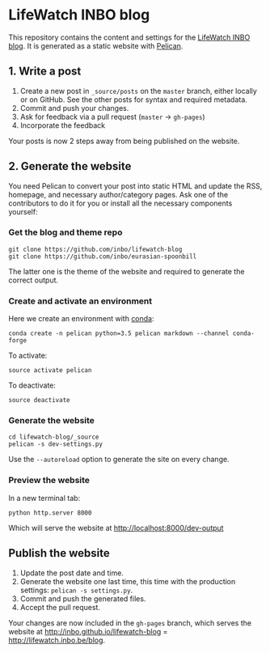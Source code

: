 # LifeWatch INBO blog

This repository contains the content and settings for the [LifeWatch INBO blog](http://lifewatch.inbo.be/blog). It is generated as a static website with [Pelican](http://docs.getpelican.com).

## 1. Write a post

1. Create a new post in `_source/posts` on the `master` branch, either locally or on GitHub. See the other posts for syntax and required metadata.
2. Commit and push your changes.
3. Ask for feedback via a pull request (`master` → `gh-pages`)
4. Incorporate the feedback

Your posts is now 2 steps away from being published on the website.

## 2. Generate the website

You need Pelican to convert your post into static HTML and update the RSS, homepage, and necessary author/category pages. Ask one of the contributors to do it for you or install all the necessary components yourself:

### Get the blog and theme repo

    git clone https://github.com/inbo/lifewatch-blog
    git clone https://github.com/inbo/eurasian-spoonbill

The latter one is the theme of the website and required to generate the correct output.

### Create and activate an environment

Here we create an environment with [conda](http://conda.pydata.org/docs/get-started.html):

    conda create -n pelican python=3.5 pelican markdown --channel conda-forge

To activate:

    source activate pelican

To deactivate:

    source deactivate

### Generate the website

    cd lifewatch-blog/_source
    pelican -s dev-settings.py

Use the `--autoreload` option to generate the site on every change.

### Preview the website

In a new terminal tab:

    python http.server 8000

Which will serve the website at <http://localhost:8000/dev-output>

## Publish the website

1. Update the post date and time.
2. Generate the website one last time, this time with the production settings: `pelican -s settings.py`.
3. Commit and push the generated files.
4. Accept the pull request.

Your changes are now included in the `gh-pages` branch, which serves the website at http://inbo.github.io/lifewatch-blog = http://lifewatch.inbo.be/blog.
